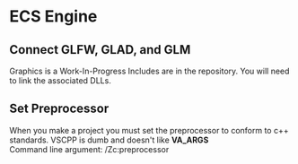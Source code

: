 # ECS Engine

## Connect GLFW, GLAD, and GLM

Graphics is a Work-In-Progress
Includes are in the repository. You will need to link the associated DLLs.

## Set Preprocessor

When you make a project you must set the preprocessor to conform to c++ standards. VSCPP is dumb and doesn't like __VA_ARGS__  
Command line argument: /Zc:preprocessor
